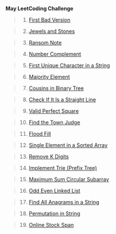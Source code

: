 **May LeetCoding Challenge**
>1. [First Bad Version](./Day_1_First_Bad_Version)

>2. [Jewels and Stones](./Day_2_Jewels_and_Stones)

>3. [Ransom Note](./Day_3_Ransom_Note)

>4. [Number Complement](./Day_4_Number_Complement)

>5. [First Unique Character in a String](./Day_5_First_Unique_Character_in_a_String)

>6. [Majority Element](./Day_6_Majority_Element)

>7. [Cousins in Binary Tree](./Day_7_Cousins_in_Binary_Tree)

>8. [Check If It Is a Straight Line](./Day_8_Check_If_It_Is_a_Straight_Line)

>9. [Valid Perfect Square](./Day_9_Valid_Perfect_Square)

>10. [Find the Town Judge](./Day_10_Find_the_Town_Judge)

>11. [Flood Fill](./Day_11_Flood_Fill)

>12. [Single Element in a Sorted Array](./Day_12_Single_Element_in_a_Sorted_Array)

>13. [Remove K Digits](./Day_13_Remove_K_Digits)

>14. [Implement Trie (Prefix Tree)](./Day_14_Implement_Trie_(Prefix_Tree))

>15. [Maximum Sum Circular Subarray](./Day_15_Maximum_Sum_Circular_Subarray)

>16. [Odd Even Linked List](./Day_16_Odd_Even_Linked_List)

>17. [Find All Anagrams in a String](./Day_17_Find_All_Anagrams_in_a_String)

>18. [Permutation in String](./Day_18_Permutation_in_String)

>19. [Online Stock Span](./Day_19_Online_Stock_Span)
